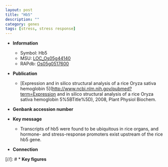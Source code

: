 ```yaml
---
layout: post
title: "Hb5"
description: ""
category: genes
tags: [stress, stress response]
---
```


* **Information**  
    + Symbol: Hb5  
    + MSU: [LOC_Os05g44140](http://rice.uga.edu/cgi-bin/ORF_infopage.cgi?orf=LOC_Os05g44140)  
    + RAPdb: [Os05g0517600](http://rapdb.dna.affrc.go.jp/viewer/gbrowse_details/irgsp1?name=Os05g0517600)  

* **Publication**  
    + [Expression and in silico structural analysis of a rice Oryza sativa hemoglobin 5](http://www.ncbi.nlm.nih.gov/pubmed?term=Expression and in silico structural analysis of a rice Oryza sativa hemoglobin 5%5BTitle%5D), 2008, Plant Physiol Biochem.

* **Genbank accession number**  

* **Key message**  
    + Transcripts of hb5 were found to be ubiquitous in rice organs, and hormone- and stress-response promoters exist upstream of the rice hb5 gene.

* **Connection**  

[//]: # * **Key figures**  



